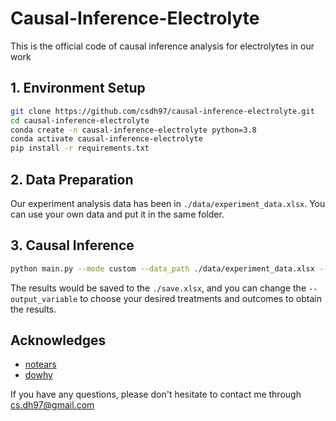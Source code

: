 # Causal-Inference-Electrolyte
This is the official code of causal inference analysis for electrolytes in our work

## 1. Environment Setup
```bash
git clone https://github.com/csdh97/causal-inference-electrolyte.git
cd causal-inference-electrolyte
conda create -n causal-inference-electrolyte python=3.8
conda activate causal-inference-electrolyte
pip install -r requirements.txt
```

## 2. Data Preparation
Our experiment analysis data has been in `./data/experiment_data.xlsx`. You can use your own data and put it in the same folder.

## 3. Causal Inference
```bash
python main.py --mode custom --data_path ./data/experiment_data.xlsx --output_variable all --save_path './save.xlsx'
```
The results would be saved to the `./save.xlsx`, and you can change the `--output_variable` to choose your desired treatments and outcomes to obtain the results.

## Acknowledges
- [notears](https://github.com/xunzheng/notears)
- [dowhy](https://github.com/py-why/dowhy)

If you have any questions, please don't hesitate to contact me through [cs.dh97@gmail.com](cs.dh97@gmail.com)
